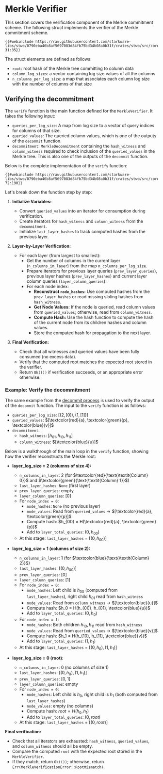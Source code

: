 # Merkle Verifier

This section covers the verification component of the Merkle commitment scheme. The following struct implements the verifier of the Merkle commitment scheme.

```rust,no_run,noplayground
{{#webinclude https://raw.githubusercontent.com/starkware-libs/stwo/0790eba46b8af5697083d84fb75bd34b08a0b31f/crates/stwo/src/core/vcs/verifier.rs 31:35}}
```

The struct elements are defined as follows:
* `root`: root hash of the Merkle tree committing to column data
* `column_log_sizes`: a vector containing log size values of all the columns
* `n_columns_per_log_size`: a map that associates each column log size with the number of columns of that size


## Verifying the decommitment

The `verify` function is the main function defined for the `MerkleVerifier`. It takes the following input:
- `queries_per_log_size`: A map from log size to a vector of query indices for columns of that size.
- `queried_values`: The queried column values, which is one of the outputs of the `decommit` function.
- `decommitment`: `MerkleDecommitment` containing the `hash_witness` and `column_witness` required to check inclusion of the `queried_values` in the Merkle tree. This is also one of the outputs of the `decommit` function.

Below is the complete implementation of the `verify` function:
```rust,no_run,noplayground
{{#webinclude https://raw.githubusercontent.com/starkware-libs/stwo/0790eba46b8af5697083d84fb75bd34b08a0b31f/crates/stwo/src/core/vcs/verifier.rs 72:190}}
```

Let's break down the function step by step:

1. **Initialize Variables:**
   - Convert `queried_values` into an iterator for consumption during verification.
   - Create iterators for `hash_witness` and `column_witness` from the `decommitment`.
   - Initialize `last_layer_hashes` to track computed hashes from the previous layer.

2. **Layer-by-Layer Verification:**
   - For each layer (from largest to smallest):
     - Get the number of columns in the current layer (`n_columns_in_layer`) from the map `n_columns_per_log_size`.
     - Prepare iterators for previous layer queries (`prev_layer_queries`), previous layer hashes (`prev_layer_hashes`) and current layer column queries (`layer_column_queries`).
     - For each node index:
       - **Reconstruct `node_hashes`:** Use computed hashes from the `prev_layer_hashes` or read missing sibling hashes from `hash_witness`.
       - **Get Node Values:** If the node is queried, read column values from `queried_values`; otherwise, read from `column_witness`.
       - **Compute Hash:** Use the hash function to compute the hash of the current node from its children hashes and column values.
       - Store the computed hash for propagation to the next layer.

3. **Final Verification:**
   - Check that all witnesses and queried values have been fully consumed (no excess data).
   - Verify that the computed root matches the expected root stored in the verifier.
   - Return `Ok(())` if verification succeeds, or an appropriate error otherwise.

### Example: Verify the decommitment

The same example from the [decommit process](./merkle_prover.md#example-decommit-process) is used to verify the output of the `decommit` function. The input to the `verify` function is as follows:
- `queries_per_log_size`: $[(2, [0]), (1, [1])]$
- `queried_values`: $[\textcolor{red}{a}, \textcolor{green}{p}, \textcolor{blue}{v}]$
- `decommitment`:
    - `hash_witness`: $[h_{01}, h_{10}, h_{11}]$
    - `column_witness`: $[\textcolor{blue}{u}]$

Below is a walkthrough of the main loop in the `verify` function, showing how the verifier reconstructs the Merkle root:

- **layer_log_size = 2 (columns of size 4):**
    - `n_columns_in_layer`: 2 (for $\textcolor{red}{\text{\textit{Column} 0}}$ and $\textcolor{green}{\text{\textit{Column} 1}}$)
    - `last_layer_hashes`: `None` (first layer)
    - `prev_layer_queries`: empty
    - `layer_column_queries`: $[0]$
    - For `node_index = 0`:
        - `node_hashes`: `None` (no previous layer)
        - `node_values`: Read from `queried_values` → $[\textcolor{red}{a}, \textcolor{green}{p}]$
        - Compute hash: $h_{00} = H(\textcolor{red}{a}, \textcolor{green}{p})$
        - Add to `layer_total_queries`: $(0, h_{00})$
    - At this stage: `last_layer_hashes` = $[(0, h_{00})]$

- **layer_log_size = 1 (columns of size 2):**
    - `n_columns_in_layer`: 1 (for $\textcolor{blue}{\text{\textit{Column} 2}}$)
    - `last_layer_hashes`: $[(0, h_{00})]$
    - `prev_layer_queries`: $[0]$
    - `layer_column_queries`: $[1]$
    - For `node_index = 0`:
        - `node_hashes`: Left child is $h_{00}$ (computed from `last_layer_hashes`), right child $h_{01}$ read from `hash_witness`
        - `node_values`: Read from `column_witness` → $[\textcolor{blue}{u}]$
        - Compute hash: $h_0 = H(h_{00}, h_{01}, \textcolor{blue}{u})$
        - Add to `layer_total_queries`: $(0, h_0)$
    - For `node_index = 1`:
        - `node_hashes`: Both children $h_{10}, h_{11}$ read from `hash_witness`
        - `node_values`: Read from `queried_values` → $[\textcolor{blue}{v}]$
        - Compute hash: $h_1 = H(h_{10}, h_{11}, \textcolor{blue}{v})$
        - Add to `layer_total_queries`: $(1, h_1)$
    - At this stage: `last_layer_hashes` = $[(0, h_0), (1, h_1)]$

- **layer_log_size = 0 (root):**
    - `n_columns_in_layer`: 0 (no columns of size 1)
    - `last_layer_hashes`: $[(0, h_0), (1, h_1)]$
    - `prev_layer_queries`: $[0, 1]$
    - `layer_column_queries`: empty
    - For `node_index = 0`:
        - `node_hashes`: Left child is $h_0$, right child is $h_1$ (both computed from `last_layer_hashes`)
        - `node_values`: empty (no columns)
        - Compute hash: $root = H(h_0, h_1)$
        - Add to `layer_total_queries`: $(0, root)$
    - At this stage: `last_layer_hashes` = $[(0, root)]$

**Final verification:**
- Check that all iterators are exhausted: `hash_witness`, `queried_values`, and `column_witness` should all be empty.
- Compare the computed `root` with the expected root stored in the `MerkleVerifier`.
- If they match, return `Ok(())`; otherwise, return `Err(MerkleVerificationError::RootMismatch)`.